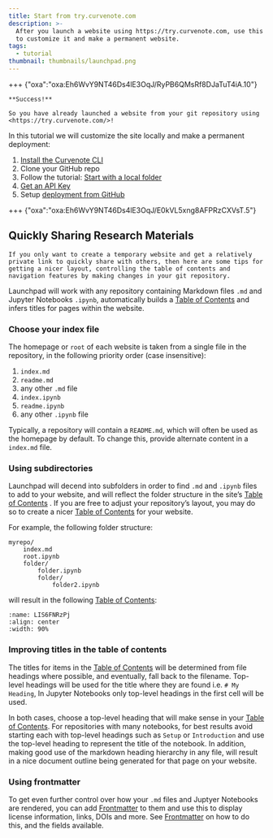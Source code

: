 ```yaml
---
title: Start from try.curvenote.com
description: >-
  After you launch a website using https://try.curvenote.com, use this tutorial
  to customize it and make a permanent website.
tags:
  - tutorial
thumbnail: thumbnails/launchpad.png
---
```


+++ {"oxa":"oxa:Eh6WvY9NT46Ds4lE3OqJ/RyPB6QMsRf8DJaTuT4iA.10"}

```{important}
**Success!**

So you have already launched a website from your git repository using <https://try.curvenote.com/>!

```

In this tutorial we will customize the site locally and make a permanent deployment:

1. [Install the Curvenote CLI](https://curvenote.com/oxa:EplL6AlILV3RGEDPzj5U/k4G4ZrOcTIx3szxGNEFb)
2. Clone your GitHub repo
3. Follow the tutorial: [Start with a local folder](oxa:Eh6WvY9NT46Ds4lE3OqJ/awl1FKZAY7CpiX7GWWXS 'Start with a local folder')
4. [Get an API Key](https://curvenote.com/oxa:EplL6AlILV3RGEDPzj5U/RzBCtk3yOrXhAVY2z2Bw)
5. Setup [deployment from GitHub](oxa:Eh6WvY9NT46Ds4lE3OqJ/rVruBYk1hDZL2Ca9a6UQ 'Deploying from GitHub')

+++ {"oxa":"oxa:Eh6WvY9NT46Ds4lE3OqJ/E0kVL5xng8AFPRzCXVsT.5"}

## Quickly Sharing Research Materials

```{important}
If you only want to create a temporary website and get a relatively private link to quickly share with others, then here are some tips for getting a nicer layout, controlling the table of contents and navigation features by making changes in your git repository.

```

Launchpad will work with any repository containing Markdown files `.md` and Jupyter Notebooks `.ipynb`, automatically builds a [Table of Contents](oxa:Eh6WvY9NT46Ds4lE3OqJ/FrJ3eDvWP2LO3o40n4du 'Table of Contents') and infers titles for pages within the website.

### Choose your index file

The homepage or `root` of each website is taken from a single file in the repository, in the following priority order (case insensitive):

1. `index.md`
2. `readme.md`
3. any other `.md` file
4. `index.ipynb`
5. `readme.ipynb`
6. any other `.ipynb` file

Typically, a repository will contain a `README.md`, which will often be used as the homepage by default. To change this, provide alternate content in a `index.md` file.

### Using subdirectories

Launchpad will decend into subfolders in order to find `.md` and `.ipynb` files to add to your website, and will reflect the folder structure in the site’s [Table of Contents](oxa:Eh6WvY9NT46Ds4lE3OqJ/FrJ3eDvWP2LO3o40n4du 'Table of Contents') . If you are free to adjust your repository’s layout, you may do so to create a nicer [Table of Contents](oxa:Eh6WvY9NT46Ds4lE3OqJ/FrJ3eDvWP2LO3o40n4du 'Table of Contents') for your website.

For example, the following folder structure:

```text
myrepo/
	index.md
    root.ipynb
    folder/
    	folder.ipynb
        folder/
        	folder2.ipynb
```

will result in the following [Table of Contents](oxa:Eh6WvY9NT46Ds4lE3OqJ/FrJ3eDvWP2LO3o40n4du 'Table of Contents')\:

```{figure} images/Eh6WvY9NT46Ds4lE3OqJ-OdLnmrVGgoPxXTwDYsDh-v1.png
:name: LIS6FNRzPj
:align: center
:width: 90%
```

### Improving titles in the table of contents

The titles for items in the [Table of Contents](oxa:Eh6WvY9NT46Ds4lE3OqJ/FrJ3eDvWP2LO3o40n4du 'Table of Contents') will be determined from file headings where possible, and eventually, fall back to the filename. Top-level headings will be used for the title where they are found i.e. `# My Heading`, In Jupyter Notebooks only top-level headings in the first cell will be used.

In both cases, choose a top-level heading that will make sense in your [Table of Contents](oxa:Eh6WvY9NT46Ds4lE3OqJ/FrJ3eDvWP2LO3o40n4du 'Table of Contents'). For repositories with many notebooks, for best results avoid starting each with top-level headings such as `Setup` or `Introduction` and use the top-level heading to represent the title of the notebook. In addition, making good use of the markdown heading hierarchy in any file, will result in a nice document outline being generated for that page on your website.

### Using frontmatter

To get even further control over how your `.md` files and Juptyer Notebooks are rendered, you can add [Frontmatter](oxa:Eh6WvY9NT46Ds4lE3OqJ/ZS5jFLjvnEdoTjlf1d7S 'Frontmatter') to them and use this to display license information, links, DOIs and more. See [Frontmatter](oxa:Eh6WvY9NT46Ds4lE3OqJ/ZS5jFLjvnEdoTjlf1d7S 'Frontmatter') on how to do this, and the fields available.

